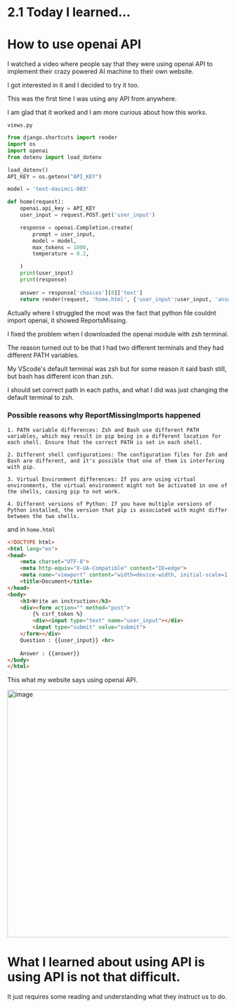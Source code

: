 # 2.1 Today I learned...

# How to use openai API

I watched a video where people say that they were using openai API to implement their crazy powered AI machine to their own website.

I got interested in it and I decided to try it too.

This was the first time I was using any API from anywhere.

I am glad that it worked and I am more curious about how this works.

`views.py`

```py
from django.shortcuts import render
import os
import openai
from dotenv import load_dotenv

load_dotenv()
API_KEY = os.getenv("API_KEY")

model = 'text-davinci-003'

def home(request):
    openai.api_key = API_KEY
    user_input = request.POST.get('user_input')

    response = openai.Completion.create(
        prompt = user_input,
        model = model,
        max_tokens = 1000,
        temperature = 0.2,

    )   
    print(user_input)
    print(response)
    
    answer = response['choices'][0]['text']
    return render(request, 'home.html', {'user_input':user_input, 'answer':answer})
```

Actually where I struggled the most was the fact that python file couldnt import openai, it showed ReportsMissing.

I fixed the problem when I downloaded the openai module with zsh terminal.

The reason turned out to be that I had two different terminals and they had different PATH variables.

My VScode's default terminal was zsh but for some reason it said bash still, but bash has different icon than zsh.

I should set correct path in each paths, and what I did was just changing the default terminal to zsh.

### Possible reasons why ReportMissingImports happened

```
1. PATH variable differences: Zsh and Bash use different PATH variables, which may result in pip being in a different location for each shell. Ensure that the correct PATH is set in each shell.

2. Different shell configurations: The configuration files for Zsh and Bash are different, and it's possible that one of them is interfering with pip.

3. Virtual Environment differences: If you are using virtual environments, the virtual environment might not be activated in one of the shells, causing pip to not work.

4. Different versions of Python: If you have multiple versions of Python installed, the version that pip is associated with might differ between the two shells.
```

and in `home.html` 


```html
<!DOCTYPE html>
<html lang="en">
<head>
    <meta charset="UTF-8">
    <meta http-equiv="X-UA-Compatible" content="IE=edge">
    <meta name="viewport" content="width=device-width, initial-scale=1.0">
    <title>Document</title>
</head>
<body>
    <h3>Write an instruction</h3>
    <div><form action="" method="post">
        {% csrf_token %}
        <div><input type="text" name="user_input"></div>
        <input type="submit" value="submit">
    </form></div>
    Question : {{user_input}} <hr>
    
    Answer : {{answer}}
</body>
</html>
```

This what my website says using openai API.

<img width="563" alt="image" src="https://user-images.githubusercontent.com/96529477/216231696-28952e60-a995-4407-815e-c3e737bd220d.png">


# What I learned about using API is using API is not that difficult.

It just requires some reading and understanding what they instruct us to do.
